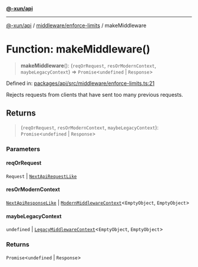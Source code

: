[**@-xun/api**](../../../README.md)

***

[@-xun/api](../../../README.md) / [middleware/enforce-limits](../README.md) / makeMiddleware

# Function: makeMiddleware()

> **makeMiddleware**(): (`reqOrRequest`, `resOrModernContext`, `maybeLegacyContext`) => `Promise`\<`undefined` \| `Response`\>

Defined in: [packages/api/src/middleware/enforce-limits.ts:21](https://github.com/Xunnamius/api-utils/blob/559770a60e6903bf2f195d0d5f6450a09f08cf05/packages/api/src/middleware/enforce-limits.ts#L21)

Rejects requests from clients that have sent too many previous requests.

## Returns

> (`reqOrRequest`, `resOrModernContext`, `maybeLegacyContext`): `Promise`\<`undefined` \| `Response`\>

### Parameters

#### reqOrRequest

`Request` | [`NextApiRequestLike`](../../../index/interfaces/NextApiRequestLike.md)

#### resOrModernContext

[`NextApiResponseLike`](../../../index/type-aliases/NextApiResponseLike.md) | [`ModernMiddlewareContext`](../../../types/type-aliases/ModernMiddlewareContext.md)\<`EmptyObject`, `EmptyObject`\>

#### maybeLegacyContext

`undefined` | [`LegacyMiddlewareContext`](../../../types/type-aliases/LegacyMiddlewareContext.md)\<`EmptyObject`, `EmptyObject`\>

### Returns

`Promise`\<`undefined` \| `Response`\>
